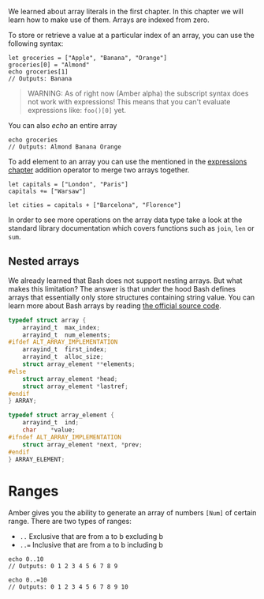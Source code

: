 We learned about array literals in the first chapter. In this chapter we will learn how to make use of them. Arrays are indexed from zero.

To store or retrieve a value at a particular index of an array, you can use the following syntax:

```ab
let groceries = ["Apple", "Banana", "Orange"]
groceries[0] = "Almond"
echo groceries[1]
// Outputs: Banana
```

> WARNING: As of right now (Amber alpha) the subscript syntax does not work with expressions! This means that you can't evaluate expressions like: `foo()[0]` yet.

You can also _echo_ an entire array

```ab
echo groceries
// Outputs: Almond Banana Orange
```

To add element to an array you can use the mentioned in the [expressions chapter](/basic_syntax/expressions) addition operator to merge two arrays together.

```ab
let capitals = ["London", "Paris"]
capitals += ["Warsaw"]

let cities = capitals + ["Barcelona", "Florence"]
```

In order to see more operations on the array data type take a look at the standard library documentation which covers functions such as `join`, `len` or `sum`.

## Nested arrays

We already learned that Bash does not support nesting arrays. But what makes this limitation? The answer is that under the hood Bash defines arrays that essentially only store structures containing string value. You can learn more about Bash arrays by reading [the official source code](https://git.savannah.gnu.org/cgit/bash.git/tree/array.h).

```c
typedef struct array {
	arrayind_t	max_index;
	arrayind_t	num_elements;
#ifdef ALT_ARRAY_IMPLEMENTATION
	arrayind_t	first_index;
	arrayind_t	alloc_size;
	struct array_element **elements;
#else
	struct array_element *head;
	struct array_element *lastref;
#endif
} ARRAY;

typedef struct array_element {
	arrayind_t	ind;
	char	*value;
#ifndef ALT_ARRAY_IMPLEMENTATION
	struct array_element *next, *prev;
#endif
} ARRAY_ELEMENT;
```

# Ranges

Amber gives you the ability to generate an array of numbers `[Num]` of certain range. There are two types of ranges:
- `..` Exclusive that are from a to b excluding b
- `..=` Inclusive that are from a to b including b

```ab
echo 0..10
// Outputs: 0 1 2 3 4 5 6 7 8 9

echo 0..=10
// Outputs: 0 1 2 3 4 5 6 7 8 9 10
```

